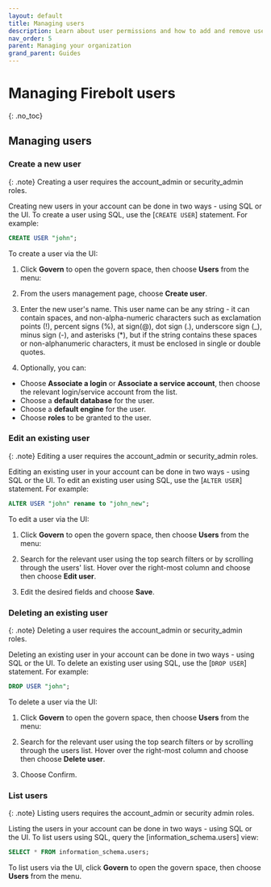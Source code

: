 ```yaml
---
layout: default
title: Managing users
description: Learn about user permissions and how to add and remove users in a Firebolt account.
nav_order: 5
parent: Managing your organization
grand_parent: Guides
---
```


# Managing Firebolt users
{: .no_toc}

## Managing users

### Create a new user

{: .note}
Creating a user requires the account_admin or security_admin roles.

Creating new users in your account can be done in two ways - using SQL or the UI. To create a user using SQL, use the [`CREATE USER`] statement. For example:

```sql
CREATE USER "john";
```

To create a user via the UI:
1. Click **Govern** to open the govern space, then choose **Users** from the menu:

2. From the users management page, choose **Create user**.
3. Enter the new user's name. This user name can be any string - it can contain spaces, and non-alpha-numeric characters such as exclamation points (!), percent signs (%), at sign(@), dot sign (.), underscore sign (_), minus sign (-), and asterisks (*), but if the string contains these spaces or non-alphanumeric characters, it must be enclosed in single or double quotes. 

4. Optionally, you can:
  - Choose **Associate a login** or **Associate a service account**, then choose the relevant login/service account from the list.
  - Choose a **default database** for the user.
  - Choose a **default engine** for the user. 
  - Choose **roles** to be granted to the user. 

### Edit an existing user

{: .note}
Editing a user requires the account_admin or security_admin roles.

Editing an existing user in your account can be done in two ways - using SQL or the UI. To edit an existing user using SQL, use the [`ALTER USER`] statement. For example:

```sql
ALTER USER "john" rename to "john_new";
```


To edit a user via the UI:
1. Click **Govern** to open the govern space, then choose **Users** from the menu:

2. Search for the relevant user using the top search filters or by scrolling through the users' list. Hover over the right-most column and choose  then choose **Edit user**.
3. Edit the desired fields and choose **Save**.


### Deleting an existing user

{: .note}
Deleting a user requires the account_admin or security_admin roles.

Deleting an existing user in your account can be done in two ways - using SQL or the UI. To delete an existing user using SQL, use the [`DROP USER`] statement. For example:

```sql
DROP USER "john";
```

To delete a user via the UI:
1. Click **Govern** to open the govern space, then choose **Users** from the menu:

2. Search for the relevant user using the top search filters or by scrolling through the users list. Hover over the right-most column and choose  then choose **Delete user**.
3. Choose Confirm.


### List users

{: .note}
Listing users requires the account_admin or security admin roles. 

Listing the users in your account can be done in two ways - using SQL or the UI. To list users using SQL, query the [information_schema.users] view:

```sql
SELECT * FROM information_schema.users;
```

To list users via the UI, click **Govern** to open the govern space, then choose **Users** from the menu.